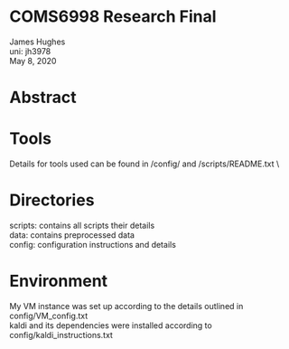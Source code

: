 # COMS6998 Research Final

James Hughes\
uni: jh3978\
May 8, 2020

# Abstract


# Tools
Details for tools used can be found in /config/ and /scripts/README.txt \

# Directories
scripts: contains all scripts their details\
data: contains preprocessed data\
config: configuration instructions and details

# Environment
My VM instance was set up according to the details outlined in config/VM_config.txt\
kaldi and its dependencies were installed according to config/kaldi_instructions.txt
